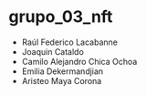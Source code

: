 # grupo_03_nft

- Raúl Federico Lacabanne
- Joaquin Cataldo
- Camilo Alejandro Chica Ochoa
- Emilia Dekermandjian
- Aristeo Maya Corona
